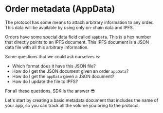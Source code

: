 # Order metadata (AppData)

The protocol has some means to attach arbitrary information to any order. This data will be available by using only on-chain data and IPFS.

Orders have some special data field called `appData`. This is a hex number that directly points to an IPFS document. This IPFS document is a JSON data file with all this arbitrary information.

Some questions that we could ask ourselves is:

* Which format does it have this JSON file?
* How do I get the JSON document given an order `appData`?
* How do I get the `appData` given a JSON document?
* How do I update the file to IPFS?

For all these questions, SDK is the answer 😎

Let's start by creating a basic metadata document that includes the name of your app, so you can track all the volume you bring to the protocol.
